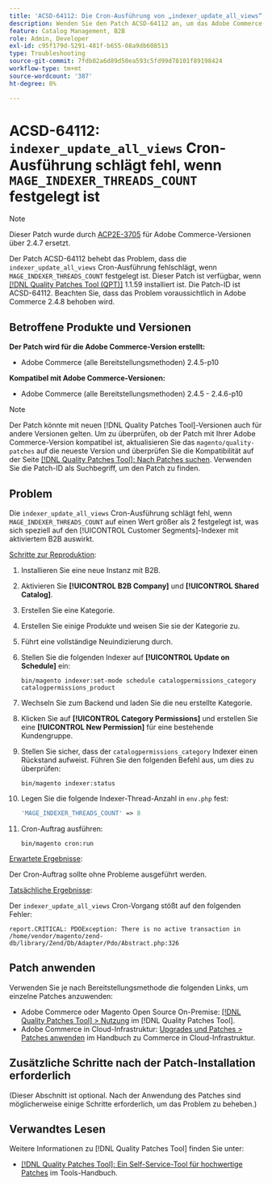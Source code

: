 ```yaml
---
title: 'ACSD-64112: Die Cron-Ausführung von „indexer_update_all_views“ schlägt fehl, wenn „MAGE_INDEXER_THREADS_COUNT“ festgelegt ist'
description: Wenden Sie den Patch ACSD-64112 an, um das Adobe Commerce-Problem zu beheben, bei dem die Cron-Ausführung von „indexer_update_all_views“ fehlschlägt, wenn „MAGE_INDEXER_THREADS_COUNT“ festgelegt ist.
feature: Catalog Management, B2B
role: Admin, Developer
exl-id: c95f179d-5291-481f-b655-08a9db608513
type: Troubleshooting
source-git-commit: 7fdb02a6d89d50ea593c5fd99d78101f89198424
workflow-type: tm+mt
source-wordcount: '387'
ht-degree: 0%

---
```


# ACSD-64112: `indexer_update_all_views` Cron-Ausführung schlägt fehl, wenn `MAGE_INDEXER_THREADS_COUNT` festgelegt ist

>[!NOTE]
>
>Dieser Patch wurde durch [ACP2E-3705](/help/tools/quality-patches-tool/patches-available-in-qpt/v1-1-61/acp2e-3705-fixes-an-issue-where-the-indexer.md) für Adobe Commerce-Versionen über 2.4.7 ersetzt.

Der Patch ACSD-64112 behebt das Problem, dass die `indexer_update_all_views` Cron-Ausführung fehlschlägt, wenn `MAGE_INDEXER_THREADS_COUNT` festgelegt ist. Dieser Patch ist verfügbar, wenn [[!DNL Quality Patches Tool (QPT)]](/help/tools/quality-patches-tool/quality-patches-tool-to-self-serve-quality-patches.md) 1.1.59 installiert ist. Die Patch-ID ist ACSD-64112. Beachten Sie, dass das Problem voraussichtlich in Adobe Commerce 2.4.8 behoben wird.

## Betroffene Produkte und Versionen

**Der Patch wird für die Adobe Commerce-Version erstellt:**

* Adobe Commerce (alle Bereitstellungsmethoden) 2.4.5-p10

**Kompatibel mit Adobe Commerce-Versionen:**

* Adobe Commerce (alle Bereitstellungsmethoden) 2.4.5 - 2.4.6-p10

>[!NOTE]
>
>Der Patch könnte mit neuen [!DNL Quality Patches Tool]-Versionen auch für andere Versionen gelten. Um zu überprüfen, ob der Patch mit Ihrer Adobe Commerce-Version kompatibel ist, aktualisieren Sie das `magento/quality-patches` auf die neueste Version und überprüfen Sie die Kompatibilität auf der Seite [[!DNL Quality Patches Tool]: Nach Patches suchen](https://experienceleague.adobe.com/tools/commerce-quality-patches/index.html?lang=de). Verwenden Sie die Patch-ID als Suchbegriff, um den Patch zu finden.

## Problem

Die `indexer_update_all_views` Cron-Ausführung schlägt fehl, wenn `MAGE_INDEXER_THREADS_COUNT` auf einen Wert größer als 2 festgelegt ist, was sich speziell auf den [!UICONTROL Customer Segments]-Indexer mit aktiviertem B2B auswirkt.

<u>Schritte zur Reproduktion</u>:

1. Installieren Sie eine neue Instanz mit B2B.
1. Aktivieren Sie **[!UICONTROL B2B Company]** und **[!UICONTROL Shared Catalog]**.
1. Erstellen Sie eine Kategorie.
1. Erstellen Sie einige Produkte und weisen Sie sie der Kategorie zu.
1. Führt eine vollständige Neuindizierung durch.
1. Stellen Sie die folgenden Indexer auf **[!UICONTROL Update on Schedule]** ein:

   ```
   bin/magento indexer:set-mode schedule catalogpermissions_category catalogpermissions_product
   ```

1. Wechseln Sie zum Backend und laden Sie die neu erstellte Kategorie.
1. Klicken Sie auf **[!UICONTROL Category Permissions]** und erstellen Sie eine **[!UICONTROL New Permission]** für eine bestehende Kundengruppe.
1. Stellen Sie sicher, dass der `catalogpermissions_category` Indexer einen Rückstand aufweist. Führen Sie den folgenden Befehl aus, um dies zu überprüfen:

   ```
   bin/magento indexer:status
   ```

1. Legen Sie die folgende Indexer-Thread-Anzahl in `env.php` fest:

   ```php
   'MAGE_INDEXER_THREADS_COUNT' => 8
   ```

1. Cron-Auftrag ausführen:

   ```
   bin/magento cron:run
   ```

<u>Erwartete Ergebnisse</u>:

Der Cron-Auftrag sollte ohne Probleme ausgeführt werden.

<u>Tatsächliche Ergebnisse</u>:

Der `indexer_update_all_views` Cron-Vorgang stößt auf den folgenden Fehler:

```
report.CRITICAL: PDOException: There is no active transaction in /home/vendor/magento/zend-db/library/Zend/Db/Adapter/Pdo/Abstract.php:326
```

## Patch anwenden

Verwenden Sie je nach Bereitstellungsmethode die folgenden Links, um einzelne Patches anzuwenden:

* Adobe Commerce oder Magento Open Source On-Premise: [[!DNL Quality Patches Tool] > Nutzung](/help/tools/quality-patches-tool/usage.md) im [!DNL Quality Patches Tool].
* Adobe Commerce in Cloud-Infrastruktur: [Upgrades und Patches > Patches anwenden](https://experienceleague.adobe.com/docs/commerce-cloud-service/user-guide/develop/upgrade/apply-patches.html?lang=de) im Handbuch zu Commerce in Cloud-Infrastruktur.

## Zusätzliche Schritte nach der Patch-Installation erforderlich

(Dieser Abschnitt ist optional. Nach der Anwendung des Patches sind möglicherweise einige Schritte erforderlich, um das Problem zu beheben.) 

## Verwandtes Lesen

Weitere Informationen zu [!DNL Quality Patches Tool] finden Sie unter:

* [[!DNL Quality Patches Tool]: Ein Self-Service-Tool für hochwertige Patches](/help/tools/quality-patches-tool/quality-patches-tool-to-self-serve-quality-patches.md) im Tools-Handbuch.
